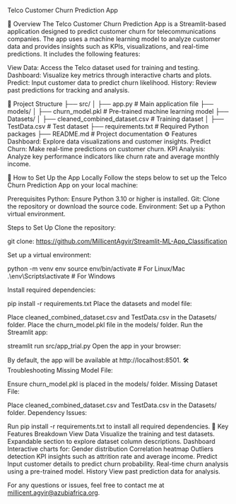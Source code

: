Telco Customer Churn Prediction App

📄 Overview
The Telco Customer Churn Prediction App is a Streamlit-based application designed to predict customer churn for telecommunications companies. The app uses a machine learning model to analyze customer data and provides insights such as KPIs, visualizations, and real-time predictions. It includes the following features:

View Data: Access the Telco dataset used for training and testing.
Dashboard: Visualize key metrics through interactive charts and plots.
Predict: Input customer data to predict churn likelihood.
History: Review past predictions for tracking and analysis.

📂 Project Structure
├── src/
│   ├── app.py          # Main application file
├── models/
│   ├── churn_model.pkl # Pre-trained machine learning model
├── Datasets/
│   ├── cleaned_combined_dataset.csv # Training dataset
│   ├── TestData.csv                 # Test dataset
├── requirements.txt    # Required Python packages
├── README.md           # Project documentation
⚙️ Features
Dashboard: Explore data visualizations and customer insights.
Predict Churn: Make real-time predictions on customer churn.
KPI Analysis: Analyze key performance indicators like churn rate and average monthly income.

🚀 How to Set Up the App Locally
Follow the steps below to set up the Telco Churn Prediction App on your local machine:

Prerequisites
Python: Ensure Python 3.10 or higher is installed.
Git: Clone the repository or download the source code.
Environment: Set up a Python virtual environment.

Steps to Set Up
Clone the repository:

git clone: https://github.com/MillicentAgyir/Streamlit-ML-App_Classification

Set up a virtual environment:

python -m venv env
source env/bin/activate   # For Linux/Mac
.\env\Scripts\activate    # For Windows

Install required dependencies:

pip install -r requirements.txt
Place the datasets and model file:

Place cleaned_combined_dataset.csv and TestData.csv in the Datasets/ folder.
Place the churn_model.pkl file in the models/ folder.
Run the Streamlit app:

streamlit run src/app_trial.py
Open the app in your browser:

By default, the app will be available at http://localhost:8501.
🛠️ Troubleshooting
Missing Model File:

Ensure churn_model.pkl is placed in the models/ folder.
Missing Dataset File:

Place cleaned_combined_dataset.csv and TestData.csv in the Datasets/ folder.
Dependency Issues:

Run pip install -r requirements.txt to install all required dependencies.
🧩 Key Features Breakdown
View Data
Visualize the training and test datasets.
Expandable section to explore dataset column descriptions.
Dashboard
Interactive charts for:
Gender distribution
Correlation heatmap
Outliers detection
KPI insights such as attrition rate and average income.
Predict
Input customer details to predict churn probability.
Real-time churn analysis using a pre-trained model.
History
View past prediction data for analysis.


For any questions or issues, feel free to contact me at millicent.agyir@azubiafrica.org.